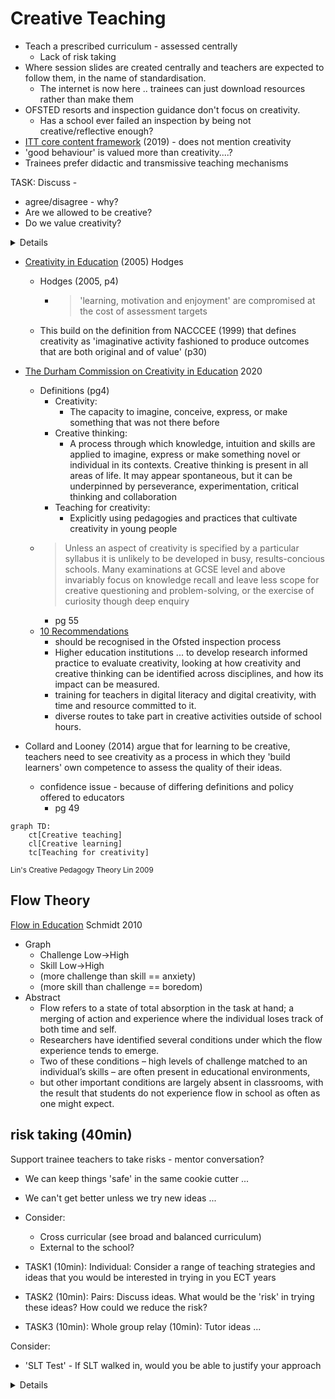 Creative Teaching
=================

* Teach a prescribed curriculum - assessed centrally
    * Lack of risk taking
* Where session slides are created centrally and teachers are expected to follow them, in the name of standardisation.
    * The internet is now here .. trainees can just download resources rather than make them
* OFSTED resorts and inspection guidance don't focus on creativity.
    * Has a school ever failed an inspection by being not creative/reflective enough?
* [ITT core content framework](https://www.gov.uk/government/publications/initial-teacher-training-itt-core-content-framework) (2019) - does not mention creativity
* 'good behaviour' is valued more than creativity....?
* Trainees prefer didactic and transmissive teaching mechanisms


TASK: Discuss - 
* agree/disagree - why?
* Are we allowed to be creative?
* Do we value creativity?

<details>

my notes

* Can creativity be prescribed? - on-demand
* How can creativity be recognised? (my maze butterfly pin wheel)
* mini C - value to the learner - 6 year old drawing
* little c - 

* "The Creativity Conundrum"
    * base skills - louie armstrong cant be creative if he doesnt know what end of the trumpet to blow into
    * pallet of skills

Nobody can become autonomous leaner without being creative
Risks required for _outstanding_
encourage trainees to be subversive!
</details>

* [Creativity in Education](https://www.tandfonline.com/doi/abs/10.1111/j.1754-8845.2005.tb00624.x) (2005) Hodges
    * Hodges (2005, p4)
        * > 'learning, motivation and enjoyment' are compromised at the cost of assessment targets
    * This build on the definition from NACCCEE (1999) that defines creativity as 'imaginative activity fashioned to produce outcomes that are both original and of value' (p30)
* [The Durham Commission on Creativity in Education](https://www.dur.ac.uk/creativitycommission/report/) 2020
    * Definitions (pg4)
        * Creativity: 
            * The capacity to imagine, conceive, express, or make something that was not there before
        * Creative thinking: 
            * A process through which knowledge, intuition and skills are applied to imagine, express or make something novel or individual in its contexts. Creative thinking is present in all areas of life. It may appear spontaneous, but it can be underpinned by perseverance, experimentation, critical thinking and collaboration
        * Teaching for creativity: 
            * Explicitly using pedagogies and practices that cultivate creativity in young people
    * > Unless an aspect of creativity is specified by a particular syllabus it is unlikely to be developed in busy, results-concious schools. Many examinations at GCSE level and above invariably focus on knowledge recall and leave less scope for creative questioning and problem-solving, or the exercise of curiosity though deep enquiry
        * pg 55
    * [10 Recommendations](https://www.artscouncil.org.uk/sites/default/files/download-file/Durham_Commission_on_Creativity_04112019_0.pdf)
        * should be recognised in the Ofsted inspection process
        * Higher education institutions ... to develop research informed practice to evaluate creativity, looking at how creativity and creative thinking can be identified across disciplines, and how its impact can be measured.
        * training for teachers in digital literacy and digital creativity, with time and resource committed to it.
        *  diverse routes to take part in creative activities outside of school hours.


* Collard and Looney (2014) argue that for learning to be creative, teachers need to see creativity as a process in which they 'build learners' own competence to assess the quality of their ideas.
    * confidence issue - because of differing definitions and policy offered to educators
        * pg 49

```mermaid
graph TD:
    ct[Creative teaching]
    cl[Creative learning]
    tc[Teaching for creativity]
```
<sub>Lin's Creative Pedagogy Theory Lin 2009</sub>


Flow Theory
-----------

[Flow in Education](https://www.sciencedirect.com/science/article/pii/B9780080448947006084) Schmidt 2010
* Graph
    * Challenge Low->High
    * Skill Low->High
    * (more challenge than skill == anxiety)
    * (more skill than challenge == boredom)
* Abstract
    * Flow refers to a state of total absorption in the task at hand; a merging of action and experience where the individual loses track of both time and self. 
    * Researchers have identified several conditions under which the flow experience tends to emerge. 
    * Two of these conditions – high levels of challenge matched to an individual’s skills – are often present in educational environments, 
    * but other important conditions are largely absent in classrooms, with the result that students do not experience flow in school as often as one might expect.



risk taking (40min)
------------------

Support trainee teachers to take risks - mentor conversation?

* We can keep things 'safe' in the same cookie cutter ...
* We can't get better unless we try new ideas ...
* Consider: 
    * Cross curricular (see broad and balanced curriculum)
    * External to the school?

* TASK1 (10min): Individual: Consider a range of teaching strategies and ideas that you would be interested in trying in you ECT years
* TASK2 (10min): Pairs: Discuss ideas. What would be the 'risk' in trying these ideas? How could we reduce the risk?
* TASK3 (10min): Whole group relay
(10min): Tutor ideas ...

Consider:
* 'SLT Test' - If SLT walked in, would you be able to justify your approach

<details>

* 'Game' or 'Phone' test plan - tick list
* School Field (Networks)
* Screwdriver + Computer + Put back together
* Competition with another class (clear criteria?)
* Anonymous peer marking (test software?)
* Ask for genuine feedback - students struggle with writing (literacy?) - allow verbal discussion with your outside (window wave 10-15min?) - class rep? (must relay all ideas even if they do not agree with them) - provide scaffold focus points. Simplify "I don't mind if you don't like me. I do mind if you do not feel that you've made progress". Formative for me/teacher. It's hard to look in the mirror.

* After Christmas? (You have to know your class)

* Organising game tournaments (over to them!)
</details>
